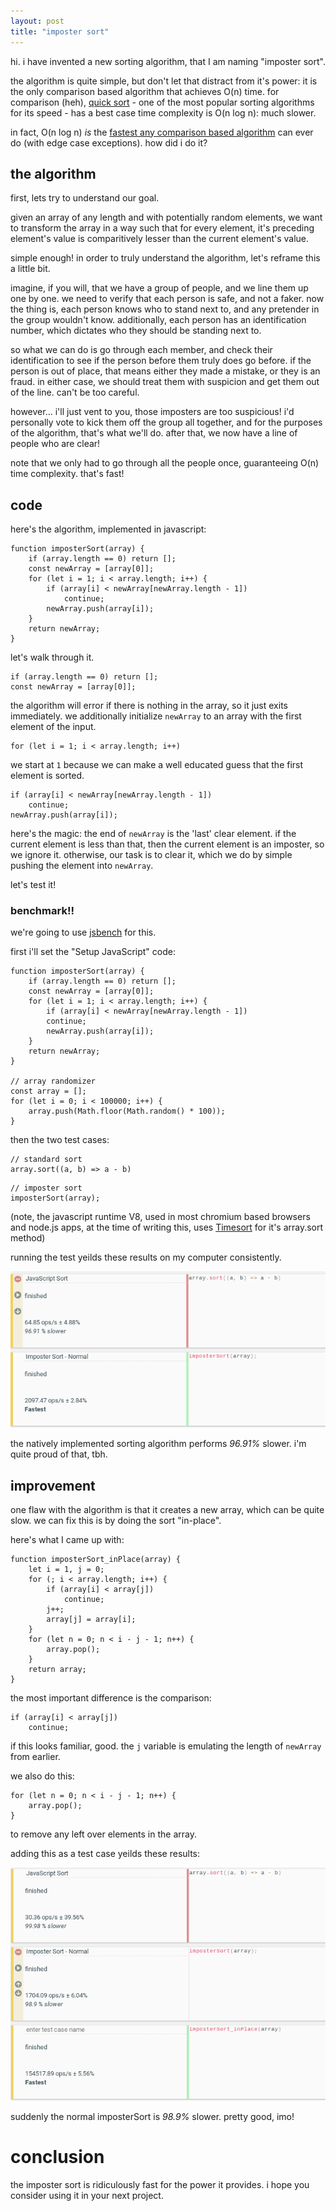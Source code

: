 ```yaml
---
layout: post
title: "imposter sort"
---
```

hi. i have invented a new sorting algorithm, that I am naming "imposter sort".

the algorithm is quite simple, but don't let that distract from it's power: it is the only comparison based algorithm that achieves O(n) time. for comparison (heh), [quick sort](https://en.wikipedia.org/wiki/Quicksort) - one of the most popular sorting algorithms for its speed - has a best case time complexity is O(n log n): much slower. 

in fact, O(n log n) *is* the [fastest any comparison based algorithm](https://stackoverflow.com/a/7155425) can ever do (with edge case exceptions). how did i do it? 

## the algorithm

first, lets try to understand our goal. 

given an array of any length and with potentially random elements, we want to transform the array in a way such that for every element, it's preceding element's value is comparitively lesser than the current element's value. 

simple enough! in order to truly understand the algorithm, let's reframe this a little bit.

imagine, if you will, that we have a group of people, and we line them up one by one. we need to verify that each person is safe, and not a faker. now the thing is, each person knows who to stand next to, and any pretender in the group wouldn't know. additionally, each person has an identification number, which dictates who they should be standing next to.

so what we can do is go through each member, and check their identification to see if the person before them truly does go before. if the person is out of place, that means either they made a mistake, or they is an fraud. in either case, we should treat them with suspicion and get them out of the line. can't be too careful.

however... i'll just vent to you, those imposters are too suspicious! i'd personally vote to kick them off the group all together, and for the purposes of the algorithm, that's what we'll do. after that, we now have a line of people who are clear! 

note that we only had to go through all the people once, guaranteeing O(n) time complexity. that's fast! 


## code

here's the algorithm, implemented in javascript:
```
function imposterSort(array) {
	if (array.length == 0) return [];
	const newArray = [array[0]];
	for (let i = 1; i < array.length; i++) {
		if (array[i] < newArray[newArray.length - 1])
			continue;
		newArray.push(array[i]);
	}
	return newArray;
}
```

let's walk through it.

```
if (array.length == 0) return [];
const newArray = [array[0]];
```
the algorithm will error if there is nothing in the array, so it just exits immediately. we additionally initialize `newArray` to an array with the first element of the input.

```
for (let i = 1; i < array.length; i++)
```
we start at `1` because we can make a well educated guess that the first element is sorted.

```
if (array[i] < newArray[newArray.length - 1])
	continue;
newArray.push(array[i]);
```
here's the magic: the end of `newArray` is the 'last' clear element. if the current element is less than that, then the current element is an imposter, so we ignore it. otherwise, our task is to clear it, which we do by simple pushing the element into `newArray`. 

let's test it!

### benchmark!!

we're going to use [jsbench](https://jsbench.me/) for this.

first i'll set the "Setup JavaScript" code:
```
function imposterSort(array) {
	if (array.length == 0) return [];
	const newArray = [array[0]];
	for (let i = 1; i < array.length; i++) {
		if (array[i] < newArray[newArray.length - 1])
		continue;
		newArray.push(array[i]);
	}
	return newArray;
}

// array randomizer
const array = [];
for (let i = 0; i < 100000; i++) {
	array.push(Math.floor(Math.random() * 100));
}
```

then the two test cases:
```
// standard sort
array.sort((a, b) => a - b)
```

```
// imposter sort
imposterSort(array);
```
(note, the javascript runtime V8, used in most chromium based browsers and node.js apps, at the time of writing this, uses [Timesort](https://en.wikipedia.org/wiki/Timsort) for it's array.sort method) 

running the test yeilds these results on my computer consistently. 

![jsbench results, testing javascript's built-in array sorting method against imposter sort](/assets/images/imposterSort-test1.png)

the natively implemented sorting algorithm performs *96.91%* slower. i'm quite proud of that, tbh.

## improvement

one flaw with the algorithm is that it creates a new array, which can be quite slow. we can fix this is by doing the sort "in-place".

here's what I came up with:
```
function imposterSort_inPlace(array) {
	let i = 1, j = 0;
	for (; i < array.length; i++) {
		if (array[i] < array[j])
			continue;
		j++;
		array[j] = array[i];
	}
	for (let n = 0; n < i - j - 1; n++) {
		array.pop();
	}
	return array;
}
```

the most important difference is the comparison:
```
if (array[i] < array[j])
	continue;
```

if this looks familiar, good. the `j` variable is emulating the length of `newArray` from earlier. 

we also do this:
```
for (let n = 0; n < i - j - 1; n++) {
	array.pop();
}
```
to remove any left over elements in the array. 

adding this as a test case yeilds these results:

![jsbench results, testing javascript's built-in array sorting method against imposter sort and in-place imposter sort](/assets/images/imposterSort-test2.png)

suddenly the normal imposterSort is *98.9%* slower. pretty good, imo!


# conclusion

the imposter sort is ridiculously fast for the power it provides. i hope you consider using it in your next project. 


